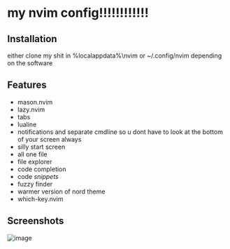 # my nvim config!!!!!!!!!!!!
## Installation
either clone my shit in %localappdata%\nvim or ~/.config/nvim depending on the software
## Features
* mason.nvim
* lazy.nvim
* tabs
* lualine
* notifications and separate cmdline so u dont have to look at the bottom of your screen always
* silly start screen
* all one file
* file explorer
* code completion
* code *snippets*
* fuzzy finder
* warmer version of nord theme
* which-key.nvim
## Screenshots
![image](https://github.com/tungstengmd/nvim-config/assets/118553985/1a5488e4-5a7b-4d2f-80a7-ac84d833d880)
